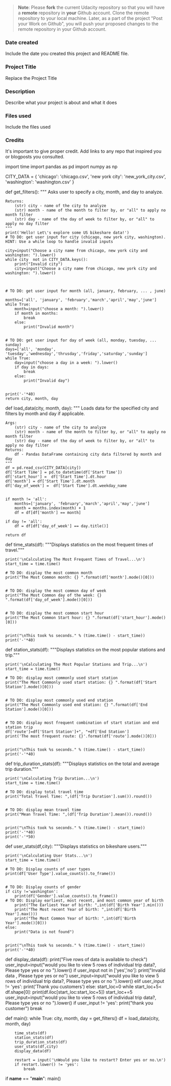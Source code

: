 >**Note**: Please **fork** the current Udacity repository so that you will have a **remote** repository in **your** Github account. Clone the remote repository to your local machine. Later, as a part of the project "Post your Work on Github", you will push your proposed changes to the remote repository in your Github account.

### Date created
Include the date you created this project and README file.

### Project Title
Replace the Project Title

### Description
Describe what your project is about and what it does

### Files used
Include the files used

### Credits
It's important to give proper credit. Add links to any repo that inspired you or blogposts you consulted.

import time
import pandas as pd
import numpy as np

CITY_DATA = { 'chicago': 'chicago.csv',
              'new york city': 'new_york_city.csv',
              'washington': 'washington.csv' }

def get_filters():
    """
    Asks user to specify a city, month, and day to analyze.

    Returns:
        (str) city - name of the city to analyze
        (str) month - name of the month to filter by, or "all" to apply no month filter
        (str) day - name of the day of week to filter by, or "all" to apply no day filter
    """
    print('Hello! Let\'s explore some US bikeshare data!')
    # TO DO: get user input for city (chicago, new york city, washington). HINT: Use a while loop to handle invalid inputs
    
    city=input("Choose a city name from chicago, new york city and washington: ").lower()
    while city  not in CITY_DATA.keys():
        print("Invalid city")
        city=input("Choose a city name from chicago, new york city and washington: ").lower()
    


    # TO DO: get user input for month (all, january, february, ... , june)
    
    months=['all', 'january', 'february','march','april','may','june']
    while True:
        month=input("choose a month: ").lower()
        if month in months:
            break
        else:
            print("Invalid month")
            

    # TO DO: get user input for day of week (all, monday, tuesday, ... sunday)
    days=['all', 'monday', 'tuesday','wednesday','thrusday','friday','saturday','sunday']
    while True:
        day=input("choose a day in a week: ").lower()
        if day in days:
            break
        else:
            print("Invalid day")


    print('-'*40)
    return city, month, day


def load_data(city, month, day):
    """
    Loads data for the specified city and filters by month and day if applicable.

    Args:
        (str) city - name of the city to analyze
        (str) month - name of the month to filter by, or "all" to apply no month filter
        (str) day - name of the day of week to filter by, or "all" to apply no day filter
    Returns:
        df - Pandas DataFrame containing city data filtered by month and day
    """
    df = pd.read_csv(CITY_DATA[city])
    df['Start Time'] = pd.to_datetime(df['Start Time'])
    df['start_hour'] =  df['Start Time'].dt.hour
    df['month'] = df['Start Time'].dt.month
    df['day_of_week'] =  df['Start Time'].dt.weekday_name
    
    
    if month != 'all':
        months=['january', 'february','march','april','may','june']
        month = months.index(month) + 1
        df = df[df['month'] == month]

    if day != 'all':
        df = df[df['day_of_week'] == day.title()]
    
    return df


def time_stats(df):
    """Displays statistics on the most frequent times of travel."""

    print('\nCalculating The Most Frequent Times of Travel...\n')
    start_time = time.time()

    # TO DO: display the most common month
    print("The Most Common month: {} ".format(df['month'].mode()[0]))


    # TO DO: display the most common day of week
    print("The Most Common day of the week: {} ".format(df['day_of_week'].mode()[0]))


    # TO DO: display the most common start hour
    print("The Most Common Start hour: {} ".format(df['start_hour'].mode()[0]))


    print("\nThis took %s seconds." % (time.time() - start_time))
    print('-'*40)


def station_stats(df):
    """Displays statistics on the most popular stations and trip."""

    print('\nCalculating The Most Popular Stations and Trip...\n')
    start_time = time.time()

    # TO DO: display most commonly used start station
    print("The Most Commonly used start station: {} ".format(df['Start Station'].mode()[0]))


    # TO DO: display most commonly used end station
    print("The Most Commonly used end station: {} ".format(df['End Station'].mode()[0]))


    # TO DO: display most frequent combination of start station and end station trip
    df['route']=df['Start Station']+", "+df['End Station']
    print('The most frequent route: {}'.format(df['route'].mode()[0]))


    print("\nThis took %s seconds." % (time.time() - start_time))
    print('-'*40)


def trip_duration_stats(df):
    """Displays statistics on the total and average trip duration."""

    print('\nCalculating Trip Duration...\n')
    start_time = time.time()

    # TO DO: display total travel time
    print("Total Travel Time: ",(df['Trip Duration'].sum()).round())


    # TO DO: display mean travel time
    print("Mean Travel Time: ",(df['Trip Duration'].mean()).round())


    print("\nThis took %s seconds." % (time.time() - start_time))
    print('-'*40)
    print('-'*50)


def user_stats(df,city):
    """Displays statistics on bikeshare users."""

    print('\nCalculating User Stats...\n')
    start_time = time.time()

    # TO DO: Display counts of user types
    print(df['User Type'].value_counts().to_frame())


    # TO DO: Display counts of gender
    if city !='washington':
        print(df['Gender'].value_counts().to_frame())
    # TO DO: Display earliest, most recent, and most common year of birth
        print("The Earliest Year of birth: ",int(df['Birth Year'].min()))
        print("The Most recent Year of birth: ",int(df['Birth Year'].max()))
        print("The Most Common Year of birth: ",int(df['Birth Year'].mode()[0]))
    else:
        print("Data is not found")


    print("\nThis took %s seconds." % (time.time() - start_time))
    print('-'*40)
def display_data(df):
    print("Five rows of data is available to check")
    user_input=input("would you like to view 5 rows of individual trip data?, Please type yes or no ").lower()
    if user_input not in ['yes','no']:
        print("Invalid data , Please type yes or no")
        user_input=input("would you like to view 5 rows of individual trip data?, Please type yes or no ").lower()
    elif user_input != 'yes':
        print('Thank you customers')
    else:
        start_loc=0
        while start_loc+5< df.shape[0]:
            print(df.iloc[start_loc:start_loc+5])
            start_loc+=5
            user_input=input("would you like to view 5 rows of individual trip data?, Please type yes or no ").lower()
            if user_input != 'yes':
                print("thank you customer")
                break
    

def main():
    while True:
        city, month, day = get_filters()
        df = load_data(city, month, day)

        time_stats(df)
        station_stats(df)
        trip_duration_stats(df)
        user_stats(df,city)
        display_data(df)

        restart = input('\nWould you like to restart? Enter yes or no.\n')
        if restart.lower() != 'yes':
            break


if __name__ == "__main__":
	main()